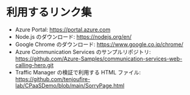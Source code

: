 # 利用するリンク集

- Azure Portal: https://portal.azure.com
- Node.js のダウンロード: https://nodejs.org/en/ 
- Google Chrome のダウンロード: https://www.google.co.jp/chrome/
- Azure Communication Services のサンプルリポジトリ: https://github.com/Azure-Samples/communication-services-web-calling-hero.git
- Traffic Manager の検証で利用する HTML ファイル: https://github.com/tenjoufire-lab/CPaaSDemo/blob/main/SorryPage.html
